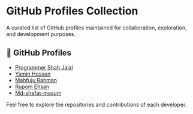 # GitHub Profiles Collection

A curated list of GitHub profiles maintained for collaboration, exploration, and development purposes.

## 🔗 GitHub Profiles

- [Programmer Shah Jalal](https://github.com/ProgrammerShahJalal)
- [Yamin Hossen](https://github.com/yaminhossen)
- [Mahfuju Rahman](https://github.com/MahfujuRahman)
- [Rupom Ehsan](https://github.com/rupomehsan)
- [Md-shefat-masum](https://github.com/Md-shefat-masum)

Feel free to explore the repositories and contributions of each developer.
